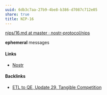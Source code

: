 ```yaml
---
uuid: 6db3c7aa-27b9-4be8-b386-d7087c712e05
share: true
title: NIP-16
---
```

[nips/16.md at master · nostr-protocol/nips](https://github.com/nostr-protocol/nips/blob/master/16.md)

**ephemeral** messages
#### Links

* [Nostr](../78abfe73-37cb-4f3b-9e08-faad85669fb7)

#### Backlinks

* [ETL to QE, Update 29, Tangible Competition](/05939e4f-56fd-4e30-8b09-054f0da09282)